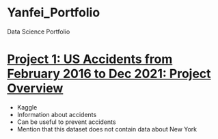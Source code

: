 # Yanfei_Portfolio
Data Science Portfolio

# [Project 1: US Accidents from February 2016 to Dec 2021: Project Overview](https://github.com/nengnengfei/Data_Science_US-Accidents)
* Kaggle
* Information about accidents
* Can be useful to prevent accidents
* Mention that this dataset does not contain data about New York
